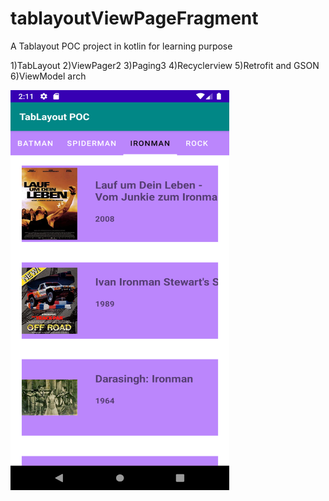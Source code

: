 # tablayoutViewPageFragment

A Tablayout POC project in kotlin for learning purpose

1)TabLayout
2)ViewPager2
3)Paging3
4)Recyclerview
5)Retrofit and GSON
6)ViewModel arch

<img align="left" width="350" height="640" src="Screenshot.png">
